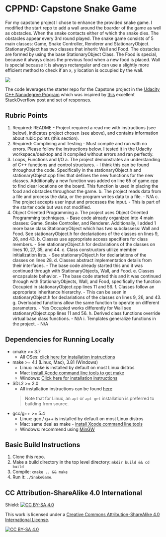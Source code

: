 # CPPND: Capstone Snake Game 
For my capstone project I chose to enhance the provided snake game. I modified the start repo to add a wall around the boarder of the game as well as obstacles. When the snake contacts either of which the snake dies. The obstacles appear every 3rd round played. The snake game consists of 5 main classes: Game, Snake Controller, Renderer and StationaryObject. StationaryObject has two classes that inherit: Wall and Food. The obstacles are formed by using the base StationaryObject Class. The Food is special, because it always clears the previous food when a new food is placed. Wall is special because it is always rectangular and can use a slightly more efficient method to check if an x, y location is occupied by the wall. 

<img src="snake_game.gif"/>

The code leverages the starter repo for the Capstone project in the [Udacity C++ Nanodegree Program](https://www.udacity.com/course/c-plus-plus-nanodegree--nd213) which was inspired by [this](https://codereview.stackexchange.com/questions/212296/snake-game-in-c-with-sdl) excellent StackOverflow post and set of responses. 

## Rubric Points
1. Required: README - Project required a read me with instructions (see below), indicates project chosen (see above), and contains information about rubic points (this section).
2. Required: Complining and Testing - Must compile and run with no errors. Please follow the instructions below. I tested it in the Udacity workspace/desktop and it compiled without errors and ran perfectly. 
3. Loops, Functions and I/O 
  a. The project demonstrates an understanding of C++ functions and control structures. - I think this can be found throughout the code. Specifically in the stationaryObject.h and stationaryObject.cpp files that defines the new functions for the new classes. Additionally a new function was added on line 65 of game.cpp to find clear locations on the board. This function is used in placing the food and obstacles throughout the game. 
  b. The project reads data from a file and process the data, or the program writes data to a file. - N/A
  c. The project accepts user input and processes the input. - This is part of the starter code but was not modified. 
4. Object Oriented Programming
  a. The project uses Object Oriented Programming techniques. - Base code already organized into 4 main classes: Game, Snake Controller, and Renderer. Additionally, I added 1 more base class StationaryObject which has two subclassess: Wall and Food. See stationaryObject.h for declariations of the classes on lines 9, 26, and 43.
  b. Classes use appropriate access specifiers for class members. - See stationaryObject.h for declariations of the classes on lines 10, 27, 35, and 44.
  c. Class constructors utilize member initialization lists. - See stationaryObject.h for declariations of the classes on lines 28.
  d. Classes abstract implementation details from their interfaces. - The base code already started this and it was continued through with StationaryObjects, Wall, and Food. 
  e. Classes encapsulate behavior. - The base code started this and it was continued through with StationaryObjects, Wall, and Food, specifically the function Occupied in stationaryObject.cpp lines 11 and 56.
  f. Classes follow an appropriate inheritance hierarchy. - This can be seen in stationaryObject.h for declariations of the classes on lines 9, 26, and 43.
  g. Overloaded functions allow the same function to operate on different parameters. - Yes Occupied works differently for Wall see stationaryObject.cpp lines 11 and 56.
  h. Derived class functions override virtual base class functions. - N/A
  i. Templates generalize functions in the project.  - N/A

## Dependencies for Running Locally
* cmake >= 3.7
  * All OSes: [click here for installation instructions](https://cmake.org/install/)
* make >= 4.1 (Linux, Mac), 3.81 (Windows)
  * Linux: make is installed by default on most Linux distros
  * Mac: [install Xcode command line tools to get make](https://developer.apple.com/xcode/features/)
  * Windows: [Click here for installation instructions](http://gnuwin32.sourceforge.net/packages/make.htm)
* SDL2 >= 2.0
  * All installation instructions can be found [here](https://wiki.libsdl.org/Installation)
  >Note that for Linux, an `apt` or `apt-get` installation is preferred to building from source. 
* gcc/g++ >= 5.4
  * Linux: gcc / g++ is installed by default on most Linux distros
  * Mac: same deal as make - [install Xcode command line tools](https://developer.apple.com/xcode/features/)
  * Windows: recommend using [MinGW](http://www.mingw.org/)

## Basic Build Instructions

1. Clone this repo.
2. Make a build directory in the top level directory: `mkdir build && cd build`
3. Compile: `cmake .. && make`
4. Run it: `./SnakeGame`.


## CC Attribution-ShareAlike 4.0 International


Shield: [![CC BY-SA 4.0][cc-by-sa-shield]][cc-by-sa]

This work is licensed under a
[Creative Commons Attribution-ShareAlike 4.0 International License][cc-by-sa].

[![CC BY-SA 4.0][cc-by-sa-image]][cc-by-sa]

[cc-by-sa]: http://creativecommons.org/licenses/by-sa/4.0/
[cc-by-sa-image]: https://licensebuttons.net/l/by-sa/4.0/88x31.png
[cc-by-sa-shield]: https://img.shields.io/badge/License-CC%20BY--SA%204.0-lightgrey.svg
